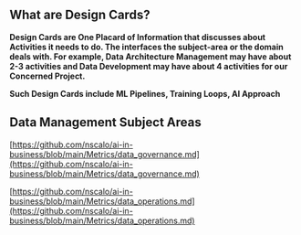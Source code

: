 ## What are Design Cards?

**Design Cards are One Placard of Information that discusses about Activities it needs to do. The interfaces the subject-area or the domain deals with. For example, Data Architecture Management may have about 2-3 activities and Data Development may have about 4 activities for our Concerned Project.**

**Such Design Cards include ML Pipelines, Training Loops, AI Approach**

Data Management Subject Areas
-----------------------------

[https://github.com/nscalo/ai-in-business/blob/main/Metrics/data_governance.md](https://github.com/nscalo/ai-in-business/blob/main/Metrics/data_governance.md)

[https://github.com/nscalo/ai-in-business/blob/main/Metrics/data_operations.md](https://github.com/nscalo/ai-in-business/blob/main/Metrics/data_operations.md)

